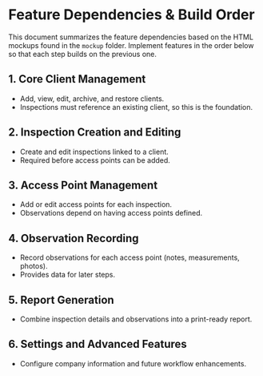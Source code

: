 # Feature Dependencies & Build Order

This document summarizes the feature dependencies based on the HTML mockups found in the `mockup` folder. Implement features in the order below so that each step builds on the previous one.

## 1. Core Client Management
- Add, view, edit, archive, and restore clients.
- Inspections must reference an existing client, so this is the foundation.

## 2. Inspection Creation and Editing
- Create and edit inspections linked to a client.
- Required before access points can be added.

## 3. Access Point Management
- Add or edit access points for each inspection.
- Observations depend on having access points defined.

## 4. Observation Recording
- Record observations for each access point (notes, measurements, photos).
- Provides data for later steps.

## 5. Report Generation
- Combine inspection details and observations into a print-ready report.

## 6. Settings and Advanced Features
- Configure company information and future workflow enhancements.
